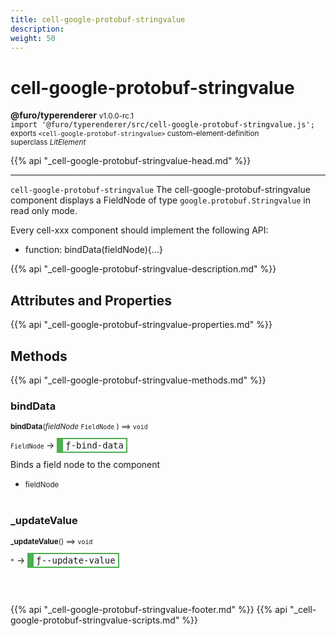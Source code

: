 ```yaml
---
title: cell-google-protobuf-stringvalue
description: 
weight: 50
---
```


# cell-google-protobuf-stringvalue
**@furo/typerenderer** <small>v1.0.0-rc.1</small>
<br>`import '@furo/typerenderer/src/cell-google-protobuf-stringvalue.js';`<small>
<br>exports `<cell-google-protobuf-stringvalue>` custom-element-definition
<br>superclass *LitElement*</small>

{{% api "_cell-google-protobuf-stringvalue-head.md" %}}

****

`cell-google-protobuf-stringvalue`
The cell-google-protobuf-stringvalue component displays a FieldNode of type `google.protobuf.Stringvalue` in read only mode.

Every cell-xxx component should implement the following API:
- function: bindData(fieldNode){...}

{{% api "_cell-google-protobuf-stringvalue-description.md" %}}


## Attributes and Properties
{{% api "_cell-google-protobuf-stringvalue-properties.md" %}}






## Methods
{{% api "_cell-google-protobuf-stringvalue-methods.md" %}}


### **bindData**
<small>**bindData**(*fieldNode* `FieldNode` ) ⟹ `void`</small>

<small>`FieldNode` </small> →
<span  style="border-width:2px 2px 2px 10px; border-style: solid;border-color:  rgb(76, 175, 80);font-family:monospace; padding:2px 4px;">ƒ-bind-data</span>

Binds a field node to the component

- <small>fieldNode </small>
<br><br>

### **_updateValue**
<small>**_updateValue**() ⟹ `void`</small>

<small>`*`</small> →
<span  style="border-width:2px 2px 2px 10px; border-style: solid;border-color:  rgb(76, 175, 80);font-family:monospace; padding:2px 4px;">ƒ--update-value</span>



<br><br>





{{% api "_cell-google-protobuf-stringvalue-footer.md" %}}
{{% api "_cell-google-protobuf-stringvalue-scripts.md" %}}
